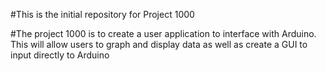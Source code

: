#This is the initial repository for Project 1000

#The project 1000 is to create a user application to interface with Arduino. This will allow users to graph and display data as well as create a GUI to input directly to Arduino
